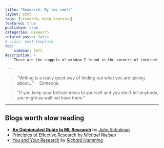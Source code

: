 ```yaml
---
title: "Research: My two cents"
layout: post
tags: [research, deep-learning]
featured: true
published: true
categories: Research
related_posts: false
# class: post-template
toc:
    sidebar: left
description: >
    These are the nuggets of wisdom I found in the corners of internet while doing my own stint of research. Enjoy.

---
```


> "Writing is a really good way of finding out what you are talking about..." --Someone.

> "If you keep your brilliant ideas to yourself and you don't tell anybody, you might as well not have them."

--- 

## Blogs worth slow reading

- [**An Opinionated Guide to ML Research**](http://joschu.net/blog/opinionated-guide-ml-research.html) by [*John Schulman*](http://joschu.net/index.html)
- [Principles of Effective Research](https://michaelnielsen.org/blog/principles-of-effective-research/) by [*Michael Nielsen*](https://michaelnielsen.org/)
- [You and Your Research](https://www.cs.virginia.edu/~robins/YouAndYourResearch.html) by [*Richard Hamming*](https://en.wikipedia.org/wiki/Richard_Hamming)